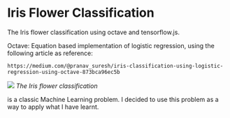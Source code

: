# Iris Flower Classification


The Iris flower classification using octave and tensorflow.js.

Octave: Equation based implementation of logistic regression, using the following article as reference:

`https://medium.com/@pranav_suresh/iris-classification-using-logistic-regression-using-octave-873bca96ec5b`

![]('./images/iris.jpg')
*The Iris flower classification*

is a classic Machine Learning problem. I decided to use this problem as a way to apply what I have learnt.
